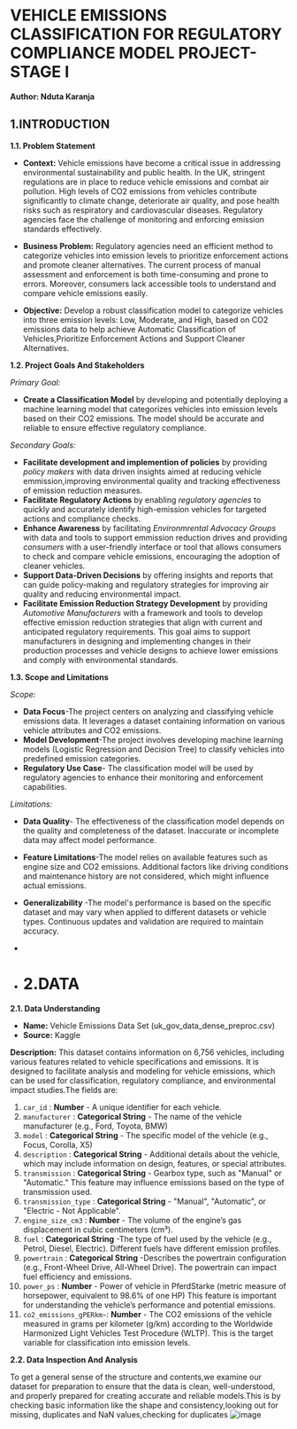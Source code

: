 # **VEHICLE EMISSIONS CLASSIFICATION FOR REGULATORY COMPLIANCE MODEL PROJECT- STAGE I**
**Author: Nduta Karanja**

## 1.INTRODUCTION

**1.1. Problem Statement**

* **Context:** Vehicle emissions have become a critical issue in addressing environmental sustainability and public health. In the UK, stringent regulations are in place to reduce vehicle emissions and combat air pollution. High levels of CO2 emissions from vehicles contribute significantly to climate change, deteriorate air quality, and pose health risks such as respiratory and cardiovascular diseases. Regulatory agencies face the challenge of monitoring and enforcing emission standards effectively.

* **Business Problem:** 
Regulatory agencies need an efficient method to categorize vehicles into emission levels to prioritize enforcement actions and promote cleaner alternatives. The current process of manual assessment and enforcement is both time-consuming and prone to errors. Moreover, consumers lack accessible tools to understand and compare vehicle emissions easily.

* **Objective:**  Develop a robust classification model to categorize vehicles into three emission levels: Low, Moderate, and High, based on CO2 emissions data to help achieve Automatic Classification of Vehicles,Prioritize Enforcement Actions and Support Cleaner Alternatives.
 
**1.2. Project Goals And Stakeholders**

*Primary Goal:*

 - **Create a Classification Model** by developing and potentially deploying a machine learning model that categorizes vehicles into emission levels based on their CO2 emissions. The model should be accurate and reliable to ensure effective regulatory compliance.

*Secondary Goals:*

  - **Facilitate development and implemention of policies**  by providing *policy makers* with data driven insights aimed at reducing vehicle emmission,improving environmental quality and tracking effectiveness of emission reduction measures.
  - **Facilitate Regulatory Actions**  by enabling *regulatory agencies* to quickly and accurately identify high-emission vehicles for targeted actions and compliance checks.
  - **Enhance Awareness** by facilitating *Environmrental Advocacy Groups* with data and tools to support emmission reduction drives and providing *consumers* with a user-friendly interface or tool that allows consumers to check and compare vehicle emissions, encouraging the adoption of cleaner vehicles.
  - **Support Data-Driven Decisions** by offering insights and reports that can guide policy-making and regulatory strategies for improving air quality and reducing environmental impact.
  - **Facilitate Emission Reduction Strategy Development** by providing *Automotive Manufacturers* with a framework and tools to develop effective emission reduction strategies that align with current and anticipated regulatory requirements. This goal aims to support manufacturers in designing and implementing changes in their production processes and vehicle designs to achieve lower emissions and comply with environmental standards.

**1.3. Scope and Limitations**

 *Scope:*

   - **Data Focus**-The project centers on analyzing and classifying vehicle emissions data. It leverages a dataset containing information on various vehicle attributes and CO2 emissions.
   - **Model Development**-The project involves developing machine learning models (Logistic Regression and Decision Tree) to classify vehicles into predefined emission categories.
   - **Regulatory Use Case**- The classification model will be used by regulatory agencies to enhance their monitoring and enforcement capabilities.

*Limitations:*

   - **Data Quality**- The effectiveness of the classification model depends on the quality and completeness of the dataset. Inaccurate or incomplete data may affect model performance.
   - **Feature Limitations**-The model relies on available features such as engine size and CO2 emissions. Additional factors like driving conditions and maintenance history are not considered, which might influence actual emissions.
   
   - **Generalizability** -The model's performance is based on the specific dataset and may vary when applied to different datasets or vehicle types. Continuous updates and validation are required to maintain accuracy.
   - 
   - # 2.DATA

**2.1. Data Understanding**

  - **Name:** Vehicle Emissions Data Set (uk_gov_data_dense_preproc.csv)
  - **Source:** Kaggle

**Description:** This dataset contains information on 6,756 vehicles, including various features related to vehicle specifications and emissions. It is designed to facilitate analysis and modeling for vehicle emissions, which can be used for classification, regulatory compliance, and environmental impact studies.The fields are:

1. `car_id`                : **Number** - A unique identifier for each vehicle.
2. `manufacturer`          : **Categorical String** - The name of the vehicle manufacturer (e.g., Ford, Toyota, BMW)
3. `model`                 : **Categorical String** - The specific model of the vehicle (e.g., Focus, Corolla, X5)
4. `description`           : **Categorical String** - Additional details about the vehicle, which may include information on design, features, or special attributes.
5. `transmission`          : **Categorical String** - Gearbox type, such as "Manual" or "Automatic." This feature may influence emissions based on the type of transmission used.
6. `transmission_type`     : **Categorical String** - "Manual", "Automatic", or "Electric - Not Applicable".
7. `engine_size_cm3`       : **Number** - The volume of the engine’s gas displacement in cubic centimeters (cm³).
8. `fuel`                  : **Categorical String** -The type of fuel used by the vehicle (e.g., Petrol, Diesel, Electric). Different fuels have different emission profiles.
9. `powertrain`            : **Categorical String** -Describes the powertrain configuration (e.g., Front-Wheel Drive, All-Wheel Drive). The powertrain can impact fuel efficiency and emissions.
10. `power_ps`             : **Number** - Power of vehicle in PferdStarke (metric measure of horsepower, equivalent to 98.6% of one HP) This feature is important for understanding the vehicle’s performance and potential emissions.
11. `co2_emissions_gPERkm~`: **Number** - The CO2 emissions of the vehicle measured in grams per kilometer (g/km) according to the Worldwide Harmonized Light Vehicles Test Procedure (WLTP). This is the target variable for classification into emission levels.

**2.2. Data Inspection And Analysis**

To get a general sense of the structure and contents,we examine our dataset for preparation to ensure that the data is clean, well-understood, and properly prepared for creating accurate and reliable models.This is by checking basic information like the shape and consistency,looking out for missing, duplicates and NaN values,checking for duplicates
![image](https://github.com/user-attachments/assets/3581fb24-2966-49a4-87bb-96e04d5b9926)

